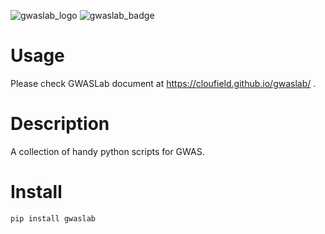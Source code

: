 ![gwaslab_logo](https://cloufield.github.io/gwaslab/images/index_logo.jpg)
![gwaslab_badge](https://img.shields.io/badge/release-v3.1.2-brightgreen) 
# Usage
Please check GWASLab document at https://cloufield.github.io/gwaslab/ .

# Description
A collection of handy python scripts for GWAS. 

# Install
```
pip install gwaslab
```
